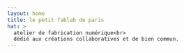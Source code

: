 ```yaml
---
layout: home
title: le petit fablab de paris
hat: >
  atelier de fabrication numérique<br>
  dédié aux créations collaboratives et de bien commun.
---
```

